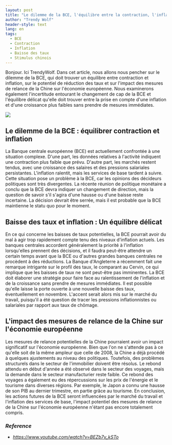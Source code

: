 ```yaml
---
layout: post
title: "Le dilemme de la BCE, l'équilibre entre la contraction, l'inflation et l'impact de la Chine"
author: "Trendy Wolf"
header-style: text
lang: en
tags:
  - BCE
  - Contraction
  - Inflation
  - Baisse des taux
  - Stimulus chinois
---
```


Bonjour. Ici TrendyWolf. Dans cet article, nous allons nous pencher sur le dilemme de la BCE, qui doit trouver un équilibre entre contraction et inflation, sur le potentiel de réduction des taux et sur l'impact des mesures de relance de la Chine sur l'économie européenne. Nous examinerons également l'incertitude entourant le changement de cap de la BCE et l'équilibre délicat qu'elle doit trouver entre la prise en compte d'une inflation et d'une croissance plus faibles sans prendre de mesures immédiates.

<img
    src="https://i.ytimg.com/vi/BEZb7v_kSTo/hqdefault.jpg"
/>


## Le dilemme de la BCE : équilibrer contraction et inflation
La Banque centrale européenne (BCE) est actuellement confrontée à une situation complexe. D'une part, les données relatives à l'activité indiquent une contraction plus faible que prévu. D'autre part, les marchés restent tendus, avec une croissance des salaires et des pressions salariales persistantes. L'inflation ralentit, mais les services de base tardent à suivre. Cette situation pose un problème à la BCE, car les opinions des décideurs politiques sont très divergentes. La récente réunion de politique monétaire a conclu que la BCE devra indiquer un changement de direction, mais la question de savoir s'il s'agira d'une hausse ou d'une baisse reste incertaine. La décision devrait être serrée, mais il est probable que la BCE maintienne le statu quo pour le moment.

## Baisse des taux et inflation : Un équilibre délicat
En ce qui concerne les baisses de taux potentielles, la BCE pourrait avoir du mal à agir trop rapidement compte tenu des niveaux d'inflation actuels. Les banques centrales accordent généralement la priorité à l'inflation lorsqu'elles prennent des décisions, et il faudra peut-être attendre un certain temps avant que la BCE ou d'autres grandes banques centrales ne procèdent à des réductions. La Banque d'Angleterre a récemment fait une remarque intrigante sur le profil des taux, le comparant au Cervin, ce qui implique que les baisses de taux ne sont peut-être pas imminentes. La BCE doit élaborer une stratégie pour faire face au ralentissement de l'inflation et de la croissance sans prendre de mesures immédiates. Il est possible qu'elle laisse la porte ouverte à une nouvelle baisse des taux, éventuellement en novembre. L'accent serait alors mis sur le marché du travail, puisqu'il a été question de tracer les pressions inflationnistes ou salariales par rapport aux taux de chômage.

## L'impact des mesures de relance de la Chine sur l'économie européenne
Les mesures de relance potentielles de la Chine pourraient avoir un impact significatif sur l'économie européenne. Bien que l'on ne s'attende pas à ce qu'elle soit de la même ampleur que celle de 2008, la Chine a déjà procédé à quelques ajustements au niveau des politiques. Toutefois, des problèmes structurels dans le secteur de l'immobilier doivent être résolus. Le rebond attendu en début d'année a été observé dans le secteur des voyages, mais la demande dans le secteur manufacturier reste faible. Ce rebond des voyages a également eu des répercussions sur les prix de l'énergie et le tourisme dans diverses régions. Par exemple, le Japon a connu une hausse de son PIB au dernier trimestre, en partie grâce au tourisme. En conclusion, les actions futures de la BCE seront influencées par le marché du travail et l'inflation des services de base, l'impact potentiel des mesures de relance de la Chine sur l'économie européenne n'étant pas encore totalement compris.


### _Reference_
- _https://www.youtube.com/watch?v=BEZb7v_kSTo_


